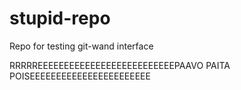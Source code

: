 # stupid-repo
Repo for testing git-wand interface

RRRRREEEEEEEEEEEEEEEEEEEEEEEEEEPAAVO PAITA POISEEEEEEEEEEEEEEEEEEEEEEE